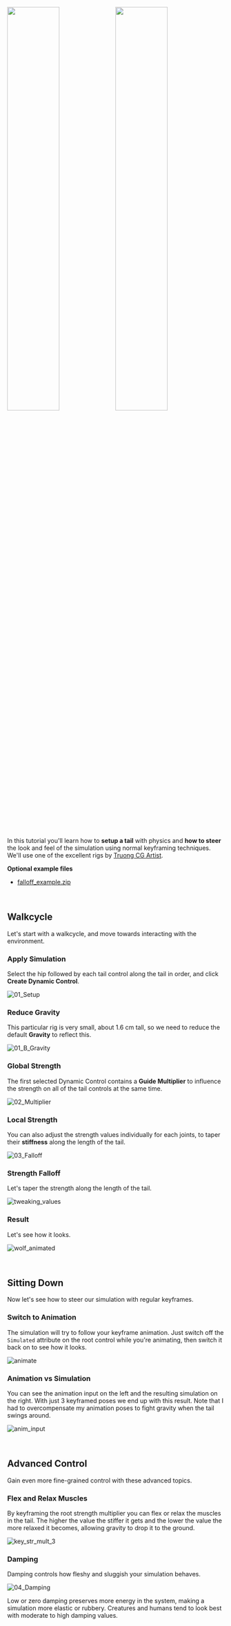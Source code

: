 <img width=49% src=https://user-images.githubusercontent.com/8775944/104851801-0c328e80-58ef-11eb-862f-8c57b9e409ed.gif> <img width=49% src=https://user-images.githubusercontent.com/8775944/105234661-7f443b00-5b63-11eb-93cf-692ccfb902aa.gif>

In this tutorial you'll learn how to **setup a tail** with physics and **how to steer** the look and feel of the simulation using normal keyframing techniques. We'll use one of the excellent rigs by [Truong CG Artist](https://gumroad.com/truongcgartist?sort=page_layout#krsIT).

**Optional example files**

- [falloff_example.zip](https://github.com/mottosso/upload/files/5848441/falloff_example.zip)

<br>

## Walkcycle

Let's start with a walkcycle, and move towards interacting with the environment.

### Apply Simulation

Select the hip followed by each tail control along the tail in order, and click **Create Dynamic Control**.

![01_Setup](https://user-images.githubusercontent.com/8775944/104849638-c4a60580-58e2-11eb-926a-36fa00099dff.gif)

### Reduce Gravity

This particular rig is very small, about 1.6 cm tall, so we need to reduce the default **Gravity** to reflect this.

![01_B_Gravity](https://user-images.githubusercontent.com/8775944/104851250-dcce5280-58eb-11eb-9fc8-a782e7d9cd91.gif)

### Global Strength

The first selected Dynamic Control contains a **Guide Multiplier** to influence the strength on all of the tail controls at the same time.

![02_Multiplier](https://user-images.githubusercontent.com/8775944/104851332-4c444200-58ec-11eb-9631-2c844eb75647.gif)

### Local Strength

You can also adjust the strength values individually for each joints, to taper their **stiffness** along the length of the tail.

![03_Falloff](https://user-images.githubusercontent.com/8775944/104849556-3467c080-58e2-11eb-899e-e640a8e3b284.gif)

### Strength Falloff

Let's taper the strength along the length of the tail.

![tweaking_values](https://user-images.githubusercontent.com/8775944/104852123-c8d91f80-58f0-11eb-97e8-afc2fa83ca1f.gif)

### Result

Let's see how it looks.

![wolf_animated](https://user-images.githubusercontent.com/8775944/104851801-0c328e80-58ef-11eb-862f-8c57b9e409ed.gif)

<br>

## Sitting Down

Now let's see how to steer our simulation with regular keyframes.

### Switch to Animation

The simulation will try to follow your keyframe animation. Just switch off the `Simulated` attribute on the root control while you're animating, then switch it back on to see how it looks.

![animate](https://user-images.githubusercontent.com/8775944/104857605-9986da80-5911-11eb-9f2b-26a559f7e777.gif)

### Animation vs Simulation

You can see the animation input on the left and the resulting simulation on the right. With just 3 keyframed poses we end up with this result. Note that I had to overcompensate my animation poses to fight gravity when the tail swings around.

![anim_input](https://user-images.githubusercontent.com/8775944/105234661-7f443b00-5b63-11eb-93cf-692ccfb902aa.gif)

<br>

## Advanced Control

Gain even more fine-grained control with these advanced topics.

### Flex and Relax Muscles

By keyframing the root strength multiplier you can flex or relax the muscles in the tail. The higher the value the stiffer it gets and the lower the value the more relaxed it becomes, allowing gravity to drop it to the ground.

![key_str_mult_3](https://user-images.githubusercontent.com/8775944/105247183-452b6700-5b6c-11eb-8a1e-9f19fce9eb6f.gif)

### Damping

Damping controls how fleshy and sluggish your simulation behaves.

![04_Damping](https://user-images.githubusercontent.com/8775944/104849540-20bc5a00-58e2-11eb-899e-3dfa148b9b60.gif)

Low or zero damping preserves more energy in the system, making a simulation more elastic or rubbery. Creatures and humans tend to look best with moderate to high damping values.

<!-- 
### World Space Forces

Using worldspace forces, you can apply an attraction force to the simulated tail forcing it to match your animated poses better in world space. With lower values you can just slightly guide the tail to achieve the pose you are looking for while with higher values you can completely overwrite the sim to follow your animation 100%.
 -->
